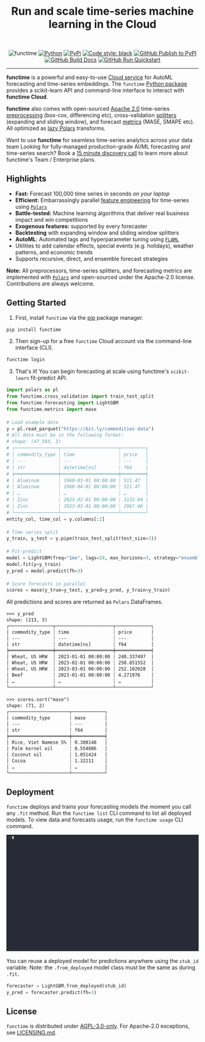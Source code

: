 <div align="center">
    <h1>Run and scale time-series machine learning in the Cloud</h1>
<br />

![functime](https://github.com/indexhub-ai/functime/raw/main/static/images/functime_banner.png)
[![Python](https://img.shields.io/pypi/pyversions/functime)](https://pypi.org/project/functime/)
[![PyPi](https://img.shields.io/pypi/v/functime?color=blue)](https://pypi.org/project/functime/)
[![Code style: black](https://img.shields.io/badge/code%20style-black-000000.svg)](https://github.com/psf/black)
[![GitHub Publish to PyPI](https://github.com/indexhub-ai/functime/actions/workflows/publish.yml/badge.svg)](https://github.com/indexhub-ai/functime/actions/workflows/publish.yml)
[![GitHub Build Docs](https://github.com/indexhub-ai/functime/actions/workflows/docs.yml/badge.svg)](https://docs.functime.ai/)
[![GitHub Run Quickstart](https://github.com/indexhub-ai/functime/actions/workflows/quickstart.yml/badge.svg)](https://github.com/indexhub-ai/functime/actions/workflows/quickstart.yml)

</div>

---
**functime** is a powerful and easy-to-use [Cloud service](https://functime.ai) for AutoML forecasting and time-series embeddings.
The `functime` [Python package](https://pypi.org/project/functime/) provides a scikit-learn API and command-line interface to interact with **functime Cloud**.

**functime** also comes with open-sourced [Apache 2.0](https://github.com/indexhub-ai/functime/blob/HEAD/LICENSING.md) time-series [preprocessing](https://docs.functime.ai/ref/preprocessing/) (box-cox, differencing etc), cross-validation [splitters](https://docs.functime.ai/ref/cross-validation/) (expanding and sliding window), and forecast [metrics](https://docs.functime.ai/ref/metrics/) (MASE, SMAPE etc). All optimized as [lazy Polars](https://pola-rs.github.io/polars-book/user-guide/lazy/using/) transforms.

Want to use **functime** for seamless time-series analytics across your data team
Looking for fully-managed production-grade AI/ML forecasting and time-series search?
Book a [15 minute discovery call](https://calendly.com/functime-indexhub) to learn more about functime's Team / Enterprise plans.

## Highlights
- **Fast:** Forecast 100,000 time series in seconds *on your laptop*
- **Efficient:** Embarrassingly parallel [feature engineering](https://docs.functime.ai/ref/preprocessing/) for time-series using [`Polars`](https://www.pola.rs/)
- **Battle-tested:** Machine learning algorithms that deliver real business impact and win competitions
- **Exogenous features:** supported by every forecaster
- **Backtesting** with expanding window and sliding window splitters
- **AutoML**: Automated lags and hyperparameter tuning using [`FLAML`](https://github.com/microsoft/FLAML)
- Utilities to add calendar effects, special events (e.g. holidays), weather patterns, and economic trends
- Supports recursive, direct, and ensemble forecast strategies

**Note:** All preprocessors, time-series splitters, and forecasting metrics are implemented with [`Polars`](https://www.pola.rs/) and open-sourced under the Apache-2.0 license. Contributions are always welcome.

## Getting Started
1. First, install `functime` via the [pip](https://pypi.org/project/functime) package manager.
```bash
pip install functime
```
2. Then sign-up for a free `functime` Cloud account via the command-line interface (CLI).
```bash
functime login
```
3. That's it! You can begin forecasting at scale using functime's `scikit-learn` fit-predict API.
```python
import polars as pl
from functime.cross_validation import train_test_split
from functime.forecasting import LightGBM
from functime.metrics import mase

# Load example data
y = pl.read_parquet("https://bit.ly/commodities-data")
# All data must be in the following format:
# shape: (47_583, 3)
# ┌────────────────┬─────────────────────┬─────────┐
# │ commodity_type ┆ time                ┆ price   │
# │ ---            ┆ ---                 ┆ ---     │
# │ str            ┆ datetime[ns]        ┆ f64     │
# ╞════════════════╪═════════════════════╪═════════╡
# │ Aluminum       ┆ 1960-03-01 00:00:00 ┆ 511.47  │
# │ Aluminum       ┆ 1960-04-01 00:00:00 ┆ 511.47  │
# │ …              ┆ …                   ┆ …       │
# │ Zinc           ┆ 2023-02-01 00:00:00 ┆ 3133.84 │
# │ Zinc           ┆ 2023-03-01 00:00:00 ┆ 2967.46 │
# └────────────────┴─────────────────────┴─────────┘
entity_col, time_col = y.columns[:2]

# Time series split
y_train, y_test = y.pipe(train_test_split(test_size=3))

# Fit-predict
model = LightGBM(freq="1mo", lags=24, max_horizons=3, strategy="ensemble")
model.fit(y=y_train)
y_pred = model.predict(fh=3)

# Score forecasts in parallel
scores = mase(y_true=y_test, y_pred=y_pred, y_train=y_train)
```
All predictions and scores are returned as `Polars` DataFrames.
```
>>> y_pred
shape: (213, 3)
┌────────────────┬─────────────────────┬─────────────┐
│ commodity_type ┆ time                ┆ price       │
│ ---            ┆ ---                 ┆ ---         │
│ str            ┆ datetime[ns]        ┆ f64         │
╞════════════════╪═════════════════════╪═════════════╡
│ Wheat, US HRW  ┆ 2023-01-01 00:00:00 ┆ 240.337497  │
│ Wheat, US HRW  ┆ 2023-02-01 00:00:00 ┆ 250.851552  │
│ Wheat, US HRW  ┆ 2023-03-01 00:00:00 ┆ 252.102028  │
│ Beef           ┆ 2023-01-01 00:00:00 ┆ 4.271976    │
│ …              ┆ …                   ┆ …           │
└────────────────┴─────────────────────┴─────────────┘

>>> scores.sort("mase")
shape: (71, 2)
┌──────────────────────┬────────────┐
│ commodity_type       ┆ mase       │
│ ---                  ┆ ---        │
│ str                  ┆ f64        │
╞══════════════════════╪════════════╡
│ Rice, Viet Namese 5% ┆ 0.308148   │
│ Palm kernel oil      ┆ 0.554886   │
│ Coconut oil          ┆ 1.051424   │
│ Cocoa                ┆ 1.32211    │
│ …                    ┆ …          │
└──────────────────────┴────────────┘
```

## Deployment
`functime` deploys and trains your forecasting models the moment you call any `.fit` method.
Run the `functime list` CLI command to list all deployed models.
To view data and forecasts usage, run the `functime usage` CLI command.

![Example CLI usage](static/gifs/functime_cli_usage.gif)

You can reuse a deployed model for predictions anywhere using the `stub_id` variable.
Note: the `.from_deployed` model class must be the same as during `.fit`.
```python
forecaster = LightGBM.from_deployed(stub_id)
y_pred = forecaster.predict(fh=3)
```

## License
`functime` is distributed under [AGPL-3.0-only](LICENSE). For Apache-2.0 exceptions, see [LICENSING.md](https://github.com/indexhub-ai/functime/blob/HEAD/LICENSING.md).

